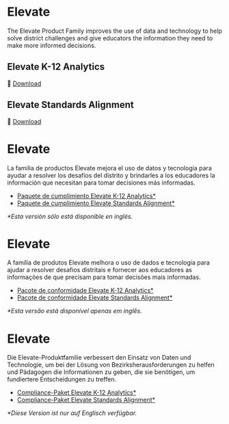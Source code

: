 <div class="lang EN">

# Elevate

The Elevate Product Family improves the use of data and technology to help solve district challenges and give educators the information they need to make more informed decisions.

## Elevate K-12 Analytics

💾 [Download](https://inst.bid/elevate/k12-analytics/dl)

<div class="contents elevate-k12-analytics"></div>

## Elevate Standards Alignment

💾 [Download](https://inst.bid/elevate/standards-alignment/dl)

<div class="contents elevate-standards-alignment"></div>

</div>
<div class="lang ES_LA">

# Elevate

La familia de productos Elevate mejora el uso de datos y tecnología para ayudar a resolver los desafíos del distrito y brindarles a los educadores la información que necesitan para tomar decisiones más informadas.

- [Paquete de cumplimiento Elevate K-12 Analytics*](https://inst.bid/elevate/k12-analytics/dl/es)
- [Paquete de cumplimiento Elevate Standards Alignment*](https://inst.bid/elevate/standards-alignment/dl/es)

_*Esta versión sólo está disponible en inglés._

</div>
<div class="lang PT_BR">

# Elevate

A família de produtos Elevate melhora o uso de dados e tecnologia para ajudar a resolver desafios distritais e fornecer aos educadores as informações de que precisam para tomar decisões mais informadas.

- [Pacote de conformidade Elevate K-12 Analytics*](https://inst.bid/elevate/k12-analytics/dl/pt)
- [Pacote de conformidade Elevate Standards Alignment*](https://inst.bid/elevate/standards-alignment/dl/pt)

_*Esta versão está disponível apenas em inglês._

</div>
<div class="lang DE">

# Elevate

Die Elevate-Produktfamilie verbessert den Einsatz von Daten und Technologie, um bei der Lösung von Bezirksherausforderungen zu helfen und Pädagogen die Informationen zu geben, die sie benötigen, um fundiertere Entscheidungen zu treffen.

- [Compliance-Paket Elevate K-12 Analytics*](https://inst.bid/elevate/k12-analytics/dl/de)
- [Compliance-Paket Elevate Standards Alignment*](https://inst.bid/elevate/standards-alignment/dl/de)

_*Diese Version ist nur auf Englisch verfügbar._


</div>
